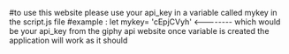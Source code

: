 #to use this website please use your api_key in a variable called mykey in the script.js file
  #example : let mykey= 'cEpjCVyh' <-------- which would be your api_key from the giphy api website once variable is created the application will work as it should

